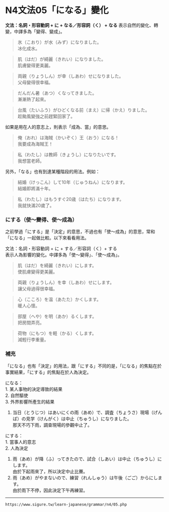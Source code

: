 # N4文法05「になる」變化

**文法：名詞・形容動詞 + に + なる／形容詞（く） + なる**
表示自然的變化、轉變，中譯多為「變得、變成」。

>氷（こおり）が水（みず）になりました。  
冰化成水。

>肌（はだ）が綺麗（きれい）になりました。  
肌膚變得更美麗。

>両親（りょうしん）が幸（しあわ）せになりました。  
父母變得很幸福。

>だんだん暑（あつ）くなってきました。  
漸漸熱了起來。

>台風（たいふう）がひどくなる前（まえ）に帰（かえ）りました。  
趁颱風變強之前趕緊回家了。

如果是用在人的意志上，則表示「成為、當」的意思。

>俺（おれ）は海賊（かいぞく）王（おう）になる！  
我要成為海賊王！

>私（わたし）は教師（きょうし）になりたいです。  
我想當老師。

另外，「なる」也有到達某種階段的用法。例如：

>結婚（けっこん）して10年（じゅうねん）になります。  
結婚即將滿十年。

>私（わたし）はもうすぐ20歳（はたち）になります。  
我就快滿20歲了。

### にする（使～變得、使～成為）

之前學過「にする」是「決定」的意思，不過也有「使～成為」的意思，常和「になる」一起做比較。以下來看看用法。

文法：名詞・形容動詞 + に + する／形容詞（く）+ する  
表示人為影響的變化。中譯多為「使～變得」、「使～成為」。

>肌（はだ）を綺麗（きれい）にします。  
使肌膚變得更美麗。

>両親（りょうしん）を幸（しあわ）せにします。  
讓父母過得很幸福。

>心（こころ）を温（あたた）かくします。  
暖人心懷。

>部屋（へや）を明（あか）るくします。  
把房間弄亮。

>荷物（にもつ）を軽（かる）くします。  
減輕行李重量。

### 補充

「になる」也有「決定」的用法，跟「にする」不同的是，「になる」的焦點在於事實結果，「にする」的焦點在於人為決定。

になる：  
1\. 某人事物的決定導致的結果  
2\. 自然驅使  
3\. 外界影響所產生的結果

1.  当日（とうじつ）はあいにくの雨（あめ）で、調査（ちょうさ）現場（げんば）の見学（けんがく）は中止（ちゅうし）になりました。  
    那天不巧下雨，調查現場的參觀中止了。  
    

にする：  
1\. 當事人的意志  
2\. 人為決定  

1.  雨（あめ）が降（ふ）ってきたので、試合（しあい）は中止（ちゅうし）にします。  
    由於下起雨來了，所以決定中止比賽。
2.  雨（あめ）がやまないので、練習（れんしゅう）は午後（ごご）からにします。  
    由於雨下不停，因此決定下午再練習。

---
`https://www.sigure.tw/learn-japanese/grammar/n4/05.php`